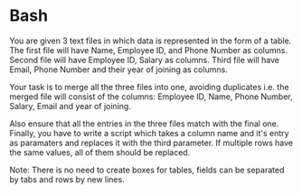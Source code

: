 # Bash
You are given 3 text files in which data is represented in the form of a table.
The first file will have Name, Employee ID, and Phone Number as columns.
Second file will have Employee ID, Salary as columns.
Third file will have Email, Phone Number and their year of joining as columns.

Your task is to merge all the three files into one, avoiding duplicates i.e. the merged file will consist of the columns: Employee ID, Name, Phone Number, Salary, Email and year of joining. 

Also ensure that all the entries in the three files match with the final one. Finally, you have to write a script which takes a column name and it's entry as paramaters and replaces it with the third parameter. If multiple rows have the same values,
all of them should be replaced.

Note: There is no need to create boxes for tables, fields can be separated by tabs and rows by new lines.